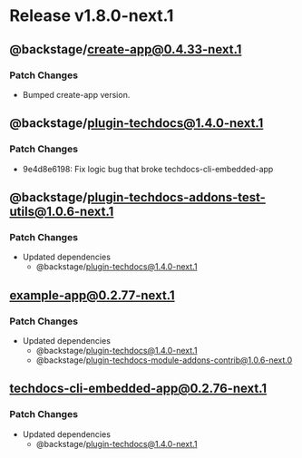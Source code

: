 # Release v1.8.0-next.1

## @backstage/create-app@0.4.33-next.1

### Patch Changes

- Bumped create-app version.

## @backstage/plugin-techdocs@1.4.0-next.1

### Patch Changes

- 9e4d8e6198: Fix logic bug that broke techdocs-cli-embedded-app

## @backstage/plugin-techdocs-addons-test-utils@1.0.6-next.1

### Patch Changes

- Updated dependencies
  - @backstage/plugin-techdocs@1.4.0-next.1

## example-app@0.2.77-next.1

### Patch Changes

- Updated dependencies
  - @backstage/plugin-techdocs@1.4.0-next.1
  - @backstage/plugin-techdocs-module-addons-contrib@1.0.6-next.0

## techdocs-cli-embedded-app@0.2.76-next.1

### Patch Changes

- Updated dependencies
  - @backstage/plugin-techdocs@1.4.0-next.1
